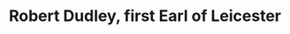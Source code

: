 ---
label: 2
title: Robert Dudley, first Earl of Leicester
short_title: Robert Dudley
layout: entry
order: 102
presentation: side-by-side
object:
  - id: 2
---